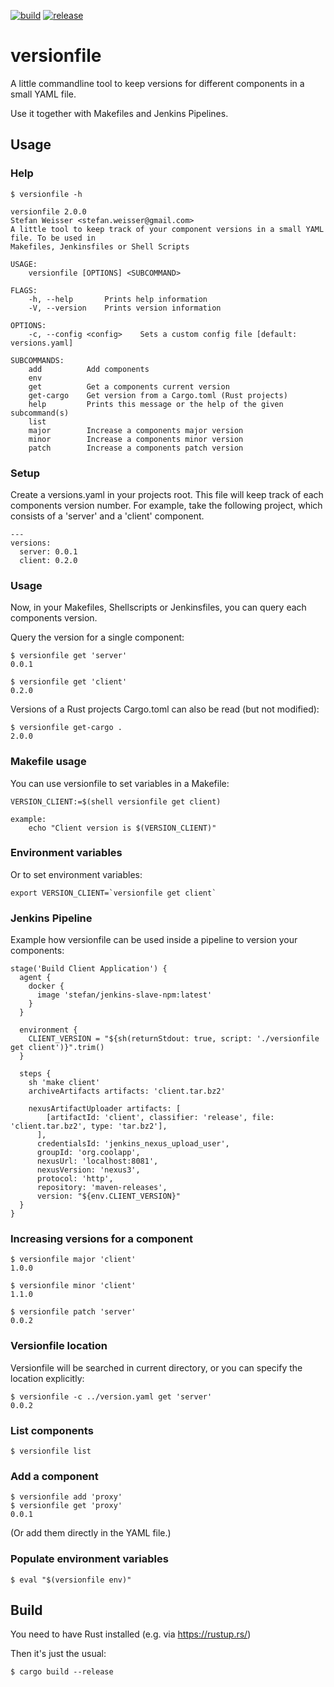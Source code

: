 [![build](https://github.com/sweisser/versionfile/actions/workflows/build.yml/badge.svg)](https://github.com/sweisser/versionfile/actions/workflows/build.yml)
[![release](https://github.com/sweisser/versionfile/actions/workflows/release.yml/badge.svg)](https://github.com/sweisser/versionfile/actions/workflows/release.yml)

# versionfile
A little commandline tool to keep versions for different components in a small YAML file.

Use it together with Makefiles and Jenkins Pipelines.

## Usage

### Help
````
$ versionfile -h
````

````
versionfile 2.0.0
Stefan Weisser <stefan.weisser@gmail.com>
A little tool to keep track of your component versions in a small YAML file. To be used in
Makefiles, Jenkinsfiles or Shell Scripts

USAGE:
    versionfile [OPTIONS] <SUBCOMMAND>

FLAGS:
    -h, --help       Prints help information
    -V, --version    Prints version information

OPTIONS:
    -c, --config <config>    Sets a custom config file [default: versions.yaml]

SUBCOMMANDS:
    add          Add components
    env          
    get          Get a components current version
    get-cargo    Get version from a Cargo.toml (Rust projects)
    help         Prints this message or the help of the given subcommand(s)
    list         
    major        Increase a components major version
    minor        Increase a components minor version
    patch        Increase a components patch version

````

### Setup

Create a versions.yaml in your projects root. This file will keep track of each components version number.
For example, take the following project, which consists of a 'server' and a 'client' component.
````
---
versions:
  server: 0.0.1
  client: 0.2.0
````

### Usage

Now, in your Makefiles, Shellscripts or Jenkinsfiles, you can query each components version.

Query the version for a single component:

    $ versionfile get 'server'
    0.0.1

    $ versionfile get 'client'
    0.2.0

Versions of a Rust projects Cargo.toml can also be read (but not modified):

    $ versionfile get-cargo .
    2.0.0


### Makefile usage

You can use versionfile to set variables in a Makefile:

````
VERSION_CLIENT:=$(shell versionfile get client)

example:
    echo "Client version is $(VERSION_CLIENT)"
````

### Environment variables

Or to set environment variables:

````
export VERSION_CLIENT=`versionfile get client`
````

### Jenkins Pipeline

Example how versionfile can be used inside a pipeline to version your components:

    stage('Build Client Application') {
      agent {
        docker {
          image 'stefan/jenkins-slave-npm:latest'
        }
      }

      environment {
        CLIENT_VERSION = "${sh(returnStdout: true, script: './versionfile get client')}".trim()
      }

      steps {
        sh 'make client'
        archiveArtifacts artifacts: 'client.tar.bz2'

        nexusArtifactUploader artifacts: [
            [artifactId: 'client', classifier: 'release', file: 'client.tar.bz2', type: 'tar.bz2'],
          ],
          credentialsId: 'jenkins_nexus_upload_user',
          groupId: 'org.coolapp',
          nexusUrl: 'localhost:8081',
          nexusVersion: 'nexus3',
          protocol: 'http',
          repository: 'maven-releases',
          version: "${env.CLIENT_VERSION}"
      }
    }


### Increasing versions for a component

    $ versionfile major 'client'
    1.0.0

    $ versionfile minor 'client'
    1.1.0

    $ versionfile patch 'server'
    0.0.2

### Versionfile location

Versionfile will be searched in current directory, or you can specify the location explicitly: 

    $ versionfile -c ../version.yaml get 'server'
    0.0.2

### List components

    $ versionfile list

### Add a component

    $ versionfile add 'proxy'
    $ versionfile get 'proxy'
    0.0.1

(Or add them directly in the YAML file.)

### Populate environment variables

    $ eval "$(versionfile env)"

## Build

You need to have Rust installed (e.g. via https://rustup.rs/)

Then it's just the usual:

    $ cargo build --release

